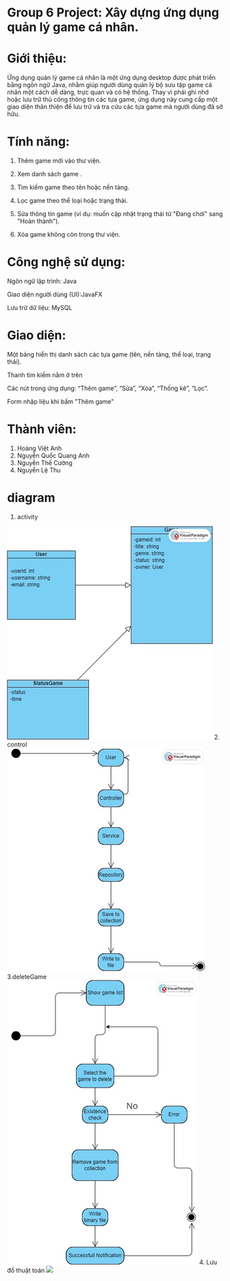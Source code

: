# Group 6 Project: Xây dựng ứng dụng quản lý game cá nhân.
# Giới thiệu:
Ứng dụng quản lý game cá nhân là một ứng dụng desktop được phát triển bằng ngôn ngữ Java, nhằm giúp người dùng quản lý bộ sưu tập game cá nhân một cách dễ dàng, trực quan và có hệ thống. Thay vì phải ghi nhớ hoặc lưu trữ thủ công thông tin các tựa game, ứng dụng này cung cấp một giao diện thân thiện để lưu trữ và tra cứu các tựa game mà người dùng đã sở hữu.
# Tính năng:
1. Thêm game mới vào thư viện.

2. Xem danh sách game .

3. Tìm kiếm game theo tên hoặc nền tảng.

4. Lọc game theo thể loại hoặc trạng thái.

5. Sửa thông tin game (ví dụ: muốn cập nhật trạng thái từ "Đang chơi" sang "Hoàn thành").

6. Xóa game không còn trong thư viện.


# Công nghệ sử dụng:
Ngôn ngữ lập trình: Java

Giao diện người dùng (UI):JavaFX

Lưu trữ dữ liệu: MySQL
# Giao diện:
Một bảng hiển thị danh sách các tựa game (tên, nền tảng, thể loại, trạng thái).

Thanh tìm kiếm nằm ở trên

Các nút trong ứng dụng: “Thêm game”, “Sửa”, “Xóa”, “Thống kê”, “Lọc”.

Form nhập liệu khi bấm "Thêm game"

# Thành viên:
1. Hoàng Việt Anh
2. Nguyễn Quốc Quang Anh
3. Nguyễn Thế Cường
4. Nguyễn Lệ Thu



# diagram
1. activity

<img src="img/activity.jpg">
2. control
<img src="img/control.jpg">
3.deleteGame
<img src="img/deleteGame.jpg">
4. Lưu đồ thuật toán
<img src="![Picture5](https://github.com/user-attachments/assets/d0daa6e7-7eeb-44a6-950b-bed713d11abc)
">





